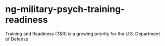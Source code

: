 # ng-military-psych-training-readiness
Training and Readiness (T&amp;R) is a growing priority for the U.S. Department of Defense

